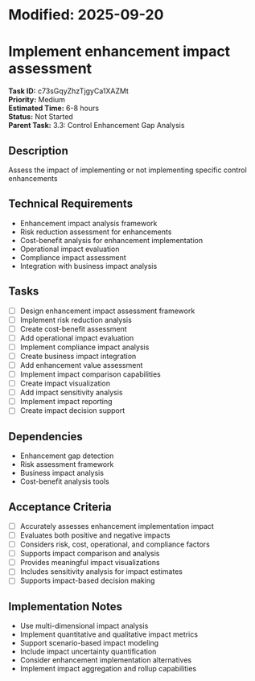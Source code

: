 # Modified: 2025-09-20

# Implement enhancement impact assessment

**Task ID:** c73sGqyZhzTjgyCa1XAZMt  
**Priority:** Medium  
**Estimated Time:** 6-8 hours  
**Status:** Not Started  
**Parent Task:** 3.3: Control Enhancement Gap Analysis

## Description
Assess the impact of implementing or not implementing specific control enhancements

## Technical Requirements
- Enhancement impact analysis framework
- Risk reduction assessment for enhancements
- Cost-benefit analysis for enhancement implementation
- Operational impact evaluation
- Compliance impact assessment
- Integration with business impact analysis

## Tasks
- [ ] Design enhancement impact assessment framework
- [ ] Implement risk reduction analysis
- [ ] Create cost-benefit assessment
- [ ] Add operational impact evaluation
- [ ] Implement compliance impact analysis
- [ ] Create business impact integration
- [ ] Add enhancement value assessment
- [ ] Implement impact comparison capabilities
- [ ] Create impact visualization
- [ ] Add impact sensitivity analysis
- [ ] Implement impact reporting
- [ ] Create impact decision support

## Dependencies
- Enhancement gap detection
- Risk assessment framework
- Business impact analysis
- Cost-benefit analysis tools

## Acceptance Criteria
- [ ] Accurately assesses enhancement implementation impact
- [ ] Evaluates both positive and negative impacts
- [ ] Considers risk, cost, operational, and compliance factors
- [ ] Supports impact comparison and analysis
- [ ] Provides meaningful impact visualizations
- [ ] Includes sensitivity analysis for impact estimates
- [ ] Supports impact-based decision making

## Implementation Notes
- Use multi-dimensional impact analysis
- Implement quantitative and qualitative impact metrics
- Support scenario-based impact modeling
- Include impact uncertainty quantification
- Consider enhancement implementation alternatives
- Implement impact aggregation and rollup capabilities
